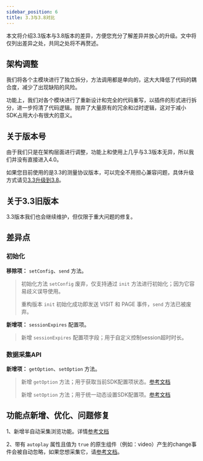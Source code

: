 ```yaml
---
sidebar_position: 6
title: 3.3与3.8对比
---
```


本文将介绍3.3版本与3.8版本的差异，方便您充分了解差异并放心的升级。文中将仅列出差异之处，共同之处将不再赘述。

## 架构调整

我们将各个主模块进行了独立拆分，方法调用都是单向的，这大大降低了代码的耦合度，减少了出现缺陷的风险。

功能上，我们对各个模块进行了重新设计和完全的代码重写，以插件的形式进行拆分，进一步捋清了代码逻辑。抛弃了大量原有的冗余和过时逻辑，这对于减小SDK占用大小有很大的意义。

## 关于版本号

由于我们只是在架构层面进行调整，功能上和使用上几乎与3.3版本无异，所以我们并没有直接进入4.0。

如果您目前使用的是3.3的测量协议版本，可以完全不用担心兼容问题，具体升级方式请见[3.3升级到3.8](/docs/webjs/3.8/upgrade)。

## 关于3.3旧版本

3.3版本我们也会继续维护，但仅限于重大问题的修复。

## 差异点

### 初始化

**移除项：** `setConfig`、`send` 方法。

> 初始化方法 `setConfig` 废弃，仅支持通过 `init` 方法进行初始化；因为它容易歧义误导使用。
>
> 重构版本 `init` 初始化成功即发送 VISIT 和 PAGE 事件，`send` 方法已被废弃。

**新增项：** `sessionExpires` 配置项。

> 新增 `sessionExpires` 配置项字段；用于自定义控制session超时时长。

### 数据采集API

**新增项：** `getOption`、`setOption` 方法。

> 新增 `getOption` 方法；用于获取当前SDK配置项状态。[参考文档](/docs/webjs/3.8/commonlyApi#8获取sdk当前配置getoption)
>
> 新增 `setOption` 方法；用于统一动态设置SDK配置项。[参考文档](/docs/webjs/3.8/commonlyApi#动态配置接口setoption)

## 功能点新增、优化、问题修复

1、新增半自动采集浏览功能。详情[参考文档](/docs/webjs/3.8/commonlyApi#半自动埋点浏览事件)

2、带有 `autoplay` 属性且值为 `true` 的原生组件（例如：video）产生的change事件会被自动忽略，如果您想采集它，请[参考文档](/docs/webjs/3.8/commonlyApi#1采集标记)。
